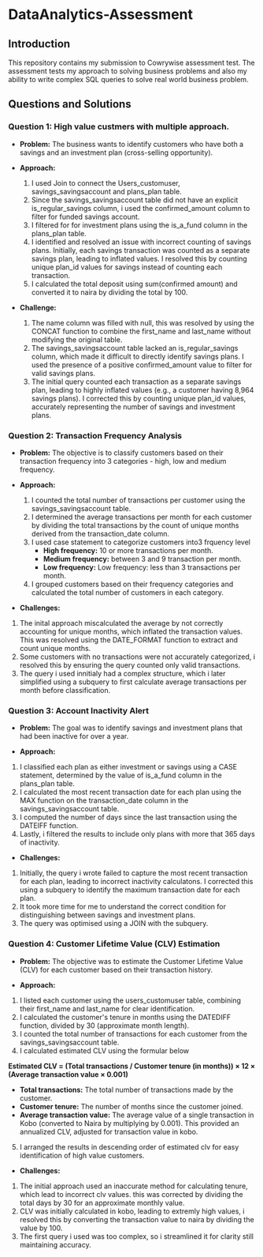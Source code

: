 # DataAnalytics-Assessment

## Introduction
This repository contains my submission to Cowrywise assessment test. The assessment tests my approach to solving business problems and also my ability to write complex SQL queries to solve real world business problem.

## Questions and Solutions
### Question 1: High value custmers with multiple approach.
- **Problem:** The business wants to identify customers who have both a savings and an investment plan (cross-selling opportunity).
  
- **Approach:**
  1. I used Join to connect the Users_customuser, savings_savingsaccount and plans_plan table.
  2. Since the savings_savingsaccount table did not have an explicit is_regular_savings column, i used the confirmed_amount column to filter for funded savings account.
  3. I filtered for for investment plans using the is_a_fund column in the plans_plan table.
  4.  I identified and resolved an issue with incorrect counting of savings plans. Initially, each savings transaction was counted as a separate savings plan, leading to inflated values. I resolved this by counting unique plan_id values for savings instead of counting each transaction.
  5.  I calculated the total deposit using sum(confirmed amount) and converted it to naira by dividing the total by 100.
     
- **Challenge:**
  1. The name column was filled with null, this was resolved by using the CONCAT function to combine the first_name and last_name without modifying the original table.
  2. The savings_savingsaccount table lacked an is_regular_savings column, which made it difficult to directly identify savings plans. I used the presence of a positive confirmed_amount value to filter for valid savings plans.
  3. The initial query counted each transaction as a separate savings plan, leading to highly inflated values (e.g., a customer having 8,964 savings plans). I corrected this by counting unique plan_id values, accurately representing the number of savings and investment plans.


### Question 2: Transaction Frequency Analysis
- **Problem:** The objective is to classify customers based on their transaction frequency into 3 categories - high, low and medium frequency.
  
- **Approach:**
  1. I counted the total number of transactions per customer using the savings_savingsaccount table.
  2. I determined the average transactions per month for each customer by dividing the total transactions by the count of unique months derived from the transaction_date column.
  3. I used case statement to categorize customers into3 frquency level
      - **High frequency:**  10 or more transactions per month.
      - **Medium frequency:**  between 3 and 9 transaction per month.
      - **Low frequency:** Low frequency: less than 3 transactions per month.
  4. I grouped customers based on their frequency categories and calculated the total number of customers in each category.
     
- **Challenges:** 
1. The inital approach miscalculated the average by not correctly accounting for unique months, which inflated the transaction values. This was resolved using the DATE_FORMAT function to extract and count unique months.
2. Some customers with no transactions were not accurately categorized, i resolved this by ensuring the query counted only valid transactions.
3. The query i used innitialy had a complex structure, which i later simplified using a subquery to first calculate average transactions per month before classification.


### Question 3: Account Inactivity Alert
- **Problem:** The goal was to identify savings and investment plans that had been inactive for over a year.
  
-  **Approach:**
  1. I classified each plan as either investment or savings using a CASE statement, determined by the value of is_a_fund column in the plans_plan table.
  2. I calculated the most recent transaction date for each plan using the MAX function on the transaction_date column in the savings_savingsaccount table.
  3. I computed the number of days since the last transaction using the DATEIFF function.
  4. Lastly, i filtered the results to include only plans with more that 365 days of inactivity.
     
-  **Challenges:**
  1. Initially, the query i wrote failed to capture the most recent transaction for each plan, leading to incorrect inactivity calculatons. I corrected this using a subquery to identify the maximum transaction date for each plan.
  2. It took more time for me to understand the correct condition for distinguishing between savings and investment plans.
  3. The query was optimised using a JOIN with the subquery.


### Question 4: Customer Lifetime Value (CLV) Estimation
- **Problem:** The objective was to estimate the Customer Lifetime Value (CLV) for each customer based on their transaction history.
  
-  **Approach:**
  1. I listed each customer using the users_customuser table, combining their first_name and last_name for clear identification.
  2. I calculated the customer's tenure in months using the DATEDIFF function, divided by 30 (approximate month length).
  3. I counted the total number of transactions for each customer from the savings_savingsaccount table.
  4. I calculated estimated CLV using the formular below
     
**Estimated CLV = (Total transactions / Customer tenure (in months)) × 12 × (Average transaction value × 0.001)**

- **Total transactions:** The total number of transactions made by the customer.
- **Customer tenure:** The number of months since the customer joined.
- **Average transaction value:** The average value of a single transaction in Kobo (converted to Naira by multiplying by 0.001).
This provided an annualized CLV, adjusted for transaction value in kobo.
 5. I arranged the results in descending order of estimated clv for easy identification of high value customers.
  
-  **Challenges:**
1. The initial approach used an inaccurate method for calculating tenure, which lead to incorrect clv values. this was corrected by dividing the total days by 30 for an approximate monthly value.
2. CLV was initially calculated in kobo, leading to extremly high values, i resolved this by converting the transaction value to naira by dividing the value by 100.
3. The first query i used was too complex, so i streamlined it for clarity still maintaining accuracy.
  
